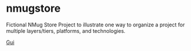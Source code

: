 # nmugstore
Fictional NMug Store Project to illustrate one way to organize a project for multiple layers/tiers, platforms, and technologies.

[Gui][GuiLink]

[GuiLink]: Gui.md
